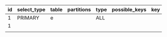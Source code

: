 


| id  | select_type | table | partitions | type | possible_keys | key | key_len | ref | rows   | filtered | Extra |
|:--- |:----------- |:----- |:---------- |:---- |:------------- |:--- |:------- |:--- |:------ |:-------- |:----- |
| 1   | PRIMARY     | e     |            | ALL  |               |     |         |     | 300424 | 100      | hello |
| 1   |             |       |            |      |               |     |         |     |        |          |       |
|     |             |       |            |      |               |     |         |     |        |          |       |
